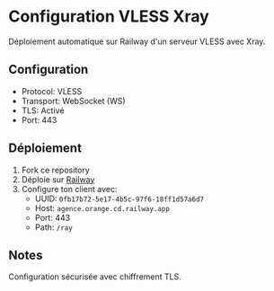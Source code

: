 # Configuration VLESS Xray

Déploiement automatique sur Railway d'un serveur VLESS avec Xray.

## Configuration
- Protocol: VLESS
- Transport: WebSocket (WS)
- TLS: Activé
- Port: 443

## Déploiement

1. Fork ce repository
2. Déploie sur [Railway](https://railway.app)
3. Configure ton client avec:
   - UUID: `0fb17b72-5e17-4b5c-97f6-18ff1d57a6d7`
   - Host: `agence.orange.cd.railway.app`
   - Port: 443
   - Path: `/ray`

## Notes
Configuration sécurisée avec chiffrement TLS.
